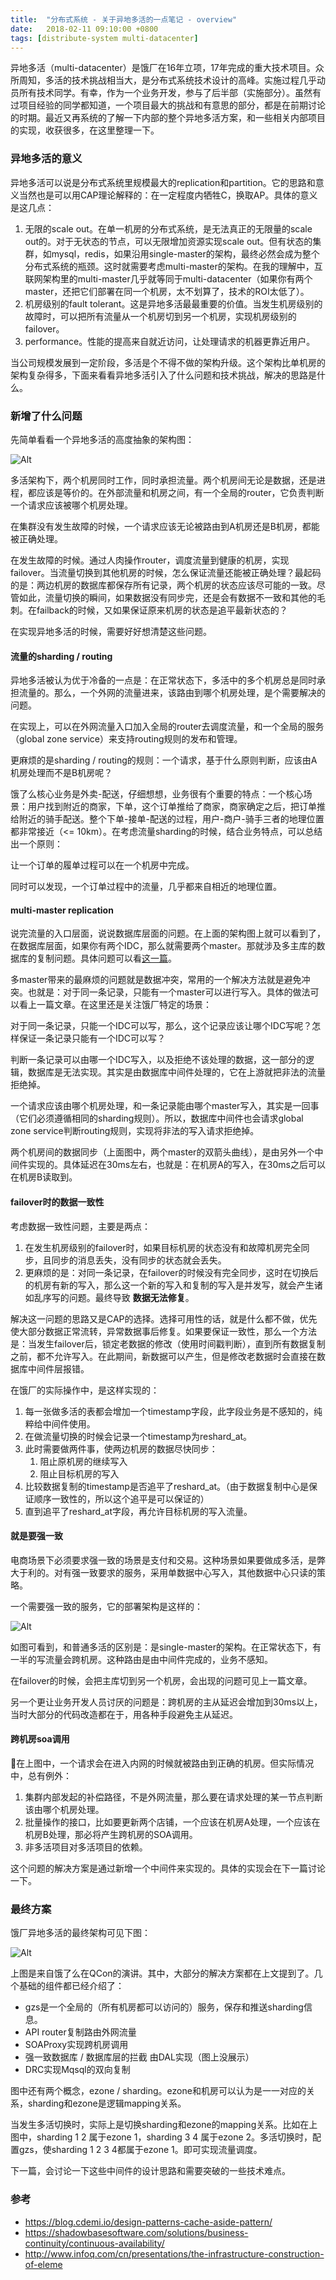 ```yaml
---
title:  "分布式系统 - 关于异地多活的一点笔记 - overview"
date:   2018-02-11 09:10:00 +0800
tags: [distribute-system multi-datacenter]
---
```


异地多活（multi-datacenter）是饿厂在16年立项，17年完成的重大技术项目。众所周知，多活的技术挑战相当大，是分布式系统技术设计的高峰。实施过程几乎动员所有技术同学。有幸，作为一个业务开发，参与了后半部（实施部分）。虽然有过项目经验的同学都知道，一个项目最大的挑战和有意思的部分，都是在前期讨论的时期。最近又再系统的了解一下内部的整个异地多活方案，和一些相关内部项目的实现，收获很多，在这里整理一下。

### 异地多活的意义

异地多活可以说是分布式系统里规模最大的replication和partition。它的思路和意义当然也是可以用CAP理论解释的：在一定程度内牺牲C，换取AP。具体的意义是这几点：

1. 无限的scale out。在单一机房的分布式系统，是无法真正的无限量的scale out的。对于无状态的节点，可以无限增加资源实现scale out。但有状态的集群，如mysql，redis，如果沿用single-master的架构，最终必然会成为整个分布式系统的瓶颈。这时就需要考虑multi-master的架构。在我的理解中，互联网架构里的multi-master几乎就等同于multi-datacenter（如果你有两个master，还把它们部署在同一个机房，太不划算了，技术的ROI太低了）。
2. 机房级别的fault tolerant。这是异地多活最最重要的价值。当发生机房级别的故障时，可以把所有流量从一个机房切到另一个机房，实现机房级别的failover。
3. performance。性能的提高来自就近访问，让处理请求的机器更靠近用户。

当公司规模发展到一定阶段，多活是个不得不做的架构升级。这个架构比单机房的架构复杂得多，下面来看看异地多活引入了什么问题和技术挑战，解决的思路是什么。

### 新增了什么问题

先简单看看一个异地多活的高度抽象的架构图：

![Alt](/images/multi-datacenter-1.jpg)

多活架构下，两个机房同时工作，同时承担流量。两个机房间无论是数据，还是进程，都应该是等价的。在外部流量和机房之间，有一个全局的router，它负责判断一个请求应该被哪个机房处理。

在集群没有发生故障的时候，一个请求应该无论被路由到A机房还是B机房，都能被正确处理。

在发生故障的时候。通过人肉操作router，调度流量到健康的机房，实现failover。当流量切换到其他机房的时候，怎么保证流量还能被正确处理？最起码的是：两边机房的数据库都保存所有记录，两个机房的状态应该尽可能的一致。尽管如此，流量切换的瞬间，如果数据没有同步完，还是会有数据不一致和其他的毛刺。在failback的时候，又如果保证原来机房的状态是追平最新状态的？

在实现异地多活的时候，需要好好想清楚这些问题。

#### 流量的sharding / routing

异地多活被认为优于冷备的一点是：在正常状态下，多活中的多个机房总是同时承担流量的。那么，一个外网的流量进来，该路由到哪个机房处理，是个需要解决的问题。

在实现上，可以在外网流量入口加入全局的router去调度流量，和一个全局的服务（global zone service）来支持routing规则的发布和管理。

更麻烦的是sharding / routing的规则：一个请求，基于什么原则判断，应该由A机房处理而不是B机房呢？

饿了么核心业务是外卖-配送，仔细想想，业务很有个重要的特点：一个核心场景：用户找到附近的商家，下单，这个订单推给了商家，商家确定之后，把订单推给附近的骑手配送。整个下单-接单-配送的过程，用户-商户-骑手三者的地理位置都非常接近（<= 10km）。在考虑流量sharding的时候，结合业务特点，可以总结出一个原则：

让一个订单的履单过程可以在一个机房中完成。

同时可以发现，一个订单过程中的流量，几乎都来自相近的地理位置。

#### multi-master replication

说完流量的入口层面，说说数据库层面的问题。在上面的架构图上就可以看到了，在数据库层面，如果你有两个IDC，那么就需要两个master。那就涉及多主库的数据库的复制问题。具体问题可以看[这一篇](2018/02/06/distributed-system-replication.html)。

多master带来的最麻烦的问题就是数据冲突，常用的一个解决方法就是避免冲突。也就是：对于同一条记录，只能有一个master可以进行写入。具体的做法可以看上一篇文章。在这里还是关注饿厂特定的场景：

对于同一条记录，只能一个IDC可以写，那么，这个记录应该让哪个IDC写呢？怎样保证一条记录只能有一个IDC可以写？

判断一条记录可以由哪一个IDC写入，以及拒绝不该处理的数据，这一部分的逻辑，数据库是无法实现。其实是由数据库中间件处理的，它在上游就把非法的流量拒绝掉。

一个请求应该由哪个机房处理，和一条记录能由哪个master写入，其实是一回事（它们必须遵循相同的sharding规则）。所以，数据库中间件也会请求global zone service判断routing规则，实现将非法的写入请求拒绝掉。

两个机房间的数据同步（上面图中，两个master的双箭头曲线），是由另外一个中间件实现的。具体延迟在30ms左右，也就是：在机房A的写入，在30ms之后可以在机房B读取到。

#### failover时的数据一致性

考虑数据一致性问题，主要是两点：

1. 在发生机房级别的failover时，如果目标机房的状态没有和故障机房完全同步，且同步的消息丢失，没有同步的状态就会丢失。
2. 更麻烦的是：对同一条记录，在failover的时候没有完全同步，这时在切换后的机房有新的写入，那么这一个新的写入和复制的写入是并发写，就会产生诸如乱序写的问题。最终导致 **数据无法修复**。

解决这一问题的思路又是CAP的选择。选择可用性的话，就是什么都不做，优先使大部分数据正常流转，异常数据事后修复。如果要保证一致性，那么一个方法是：当发生failover后，锁定老数据的修改（使用时间戳判断），直到所有数据复制之前，都不允许写入。在此期间，新数据可以产生，但是修改老数据时会直接在数据库中间件层报错。

在饿厂的实际操作中，是这样实现的：

1. 每一张做多活的表都会增加一个timestamp字段，此字段业务是不感知的，纯粹给中间件使用。
2. 在做流量切换的时候会记录一个timestamp为reshard_at。
3. 此时需要做两件事，使两边机房的数据尽快同步：
   1. 阻止原机房的继续写入
   2. 阻止目标机房的写入
4. 比较数据复制的timestamp是否追平了reshard_at。（由于数据复制中心是保证顺序一致性的，所以这个追平是可以保证的）
5. 直到追平了reshard_at字段，再允许目标机房的写入流量。

#### 就是要强一致

电商场景下必须要求强一致的场景是支付和交易。这种场景如果要做成多活，是弊大于利的。对有强一致要求的服务，采用单数据中心写入，其他数据中心只读的策略。

一个需要强一致的服务，它的部署架构是这样的：

![Alt](/images/multi-datacenter-2.jpg)

如图可看到，和普通多活的区别是：是single-master的架构。在正常状态下，有一半的写流量会跨机房。这种路由是由中间件完成的，业务不感知。

在failover的时候，会把主库切到另一个机房，会出现的问题可见上一篇文章。

另一个更让业务开发人员讨厌的问题是：跨机房的主从延迟会增加到30ms以上，当时大部分的代码改造都在于，用各种手段避免主从延迟。

#### 跨机房soa调用

在上图中，一个请求会在进入内网的时候就被路由到正确的机房。但实际情况中，总有例外：

1. 集群内部发起的补偿路径，不是外网流量，那么要在请求处理的某一节点判断该由哪个机房处理。
2. 批量操作的接口，比如要更新两个店铺，一个应该在机房A处理，一个应该在机房B处理，那必将产生跨机房的SOA调用。
3. 非多活项目对多活项目的依赖。

这个问题的解决方案是通过新增一个中间件来实现的。具体的实现会在下一篇讨论一下。

### 最终方案

饿厂异地多活的最终架构可见下图：

![Alt](/images/multi-datacenter-3.jpg)

上图是来自饿了么在QCon的演讲。其中，大部分的解决方案都在上文提到了。几个基础的组件都已经介绍了：

- gzs是一个全局的（所有机房都可以访问的）服务，保存和推送sharding信息。
- API router复制路由外网流量
- SOAProxy实现跨机房调用
- 强一致数据库 / 数据库层的拦截 由DAL实现（图上没展示）
- DRC实现Mqsql的双向复制

图中还有两个概念，ezone / sharding。ezone和机房可以认为是一一对应的关系，sharding和ezone是逻辑mapping关系。

当发生多活切换时，实际上是切换sharding和ezone的mapping关系。比如在上图中，sharding 1 2 属于ezone 1，sharding 3 4 属于ezone 2。多活切换时，配置gzs，使sharding 1 2 3 4都属于ezone 1。即可实现流量调度。

下一篇，会讨论一下这些中间件的设计思路和需要突破的一些技术难点。

### 参考

- https://blog.cdemi.io/design-patterns-cache-aside-pattern/
- https://shadowbasesoftware.com/solutions/business-continuity/continuous-availability/
- http://www.infoq.com/cn/presentations/the-infrastructure-construction-of-eleme
